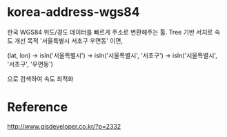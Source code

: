 # korea-address-wgs84
한국 WGS84 위도/경도 데이터를 빠르게 주소로 변환해주는 툴.
Tree 기반 서치로 속도 개선 목적
'서울특별시 서초구 우면동' 이면,

(lat, lon) -> isIn('서울특별시')
           -> isIn('서울특별시', '서초구')
           -> isIn('서울특별시', '서초구', '우면동')

으로 검색하여 속도 최적화

# Reference
http://www.gisdeveloper.co.kr/?p=2332